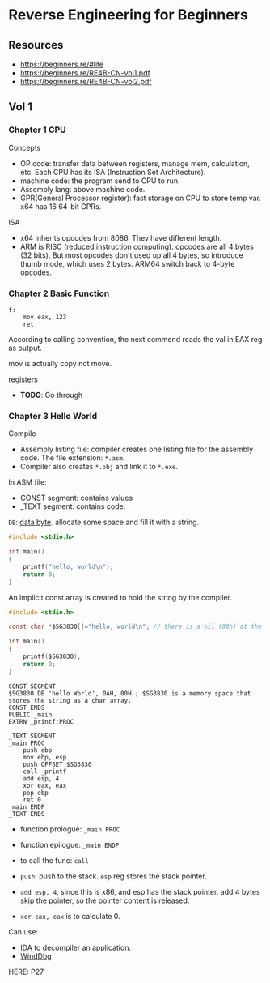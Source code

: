 # Reverse Engineering for Beginners

## Resources

- <https://beginners.re/#lite>
- <https://beginners.re/RE4B-CN-vol1.pdf>
- <https://beginners.re/RE4B-CN-vol2.pdf>

## Vol 1

### Chapter 1 CPU

Concepts

- OP code: transfer data between registers, manage mem, calculation, etc. Each CPU has its ISA (Instruction Set Architecture).
- machine code: the program send to CPU to run.
- Assembly lang: above machine code.
- GPR(General Processor register): fast storage on CPU to store temp var. x64 has 16 64-bit GPRs.

ISA

- x64 inherits opcodes from 8086. They have different length.
- ARM is RISC (reduced instruction computing). opcodes are all 4 bytes (32 bits). But most opcodes don't used up all 4 bytes, so introduce thumb mode, which uses 2 bytes. ARM64 switch back to 4-byte opcodes.

### Chapter 2 Basic Function

```assembly
f:
    mov eax, 123
    ret
```

According to calling convention, the next commend reads the val in EAX reg as output.

mov is actually copy not move.

[registers](https://www.tutorialspoint.com/assembly_programming/assembly_registers.htm)

- **TODO**: Go through

### Chapter 3 Hello World

Compile

- Assembly listing file: compiler creates one listing file for the assembly code. The file extension: `*.asm`.
- Compiler also creates `*.obj` and link it to `*.exe`.

In ASM file:

- CONST segment: contains values
- _TEXT segment: contains code.

`DB`: [data byte](https://stackoverflow.com/questions/17387492/what-does-the-assembly-instruction-db-actually-do). allocate some space and fill it with a string.

```C
#include <stdio.h>

int main()
{
    printf("hello, world\n");
    return 0;
}
```

An implicit const array is created to hold the string by the compiler.

```C
#include <stdio.h>

const char *$SG3830[]="hello, world\n"; // there is a nil (00h) at the end to complete the string in C.

int main()
{
    printf($SG3830);
    return 0;
}
```

```assembly
CONST SEGMENT
$SG3830 DB 'hello World', 0AH, 00H ; $SG3830 is a memory space that stores the string as a char array.
CONST ENDS
PUBLIC _main
EXTRN _printf:PROC

_TEXT SEGMENT
_main PROC
    push ebp
    mov ebp, esp
    push OFFSET $SG3830
    call _printf
    add esp, 4
    xor eax, eax
    pop ebp
    ret 0
_main ENDP
_TEXT ENDS
```

- function prologue: `_main PROC`
- function epilogue: `_main ENDP`
- to call the func: `call`

- `push`: push to the stack. `esp` reg stores the stack pointer.
- `add esp, 4`, since this is x86, and esp has the stack pointer. add 4 bytes skip the pointer, so the pointer content is released.
- `xor eax, eax` is to calculate 0.

Can use:

- [IDA](https://hex-rays.com/ida-free/#download) to decompiler an application.
- [WindDbg](https://myfzy.top/2019/09/19/WinDbg/)

HERE: P27
